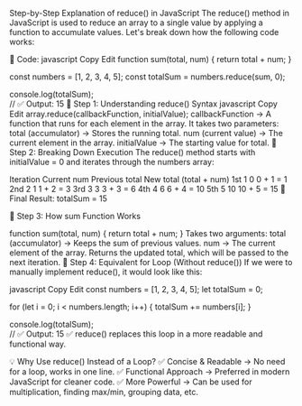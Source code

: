 Step-by-Step Explanation of reduce() in JavaScript
The reduce() method in JavaScript is used to reduce an array to a single value by applying a function to accumulate values. Let's break down how the following code works:

📌 Code:
javascript
Copy
Edit
function sum(total, num) {
  return total + num;
}

const numbers = [1, 2, 3, 4, 5];
const totalSum = numbers.reduce(sum, 0);

console.log(totalSum);  
// ✅ Output: 15
🔹 Step 1: Understanding reduce() Syntax
javascript
Copy
Edit
array.reduce(callbackFunction, initialValue);
callbackFunction → A function that runs for each element in the array.
It takes two parameters:
total (accumulator) → Stores the running total.
num (current value) → The current element in the array.
initialValue → The starting value for total.
🔹 Step 2: Breaking Down Execution
The reduce() method starts with initialValue = 0 and iterates through the numbers array:

Iteration	Current num	Previous total	New total (total + num)
1st	1	0	0 + 1 = 1
2nd	2	1	1 + 2 = 3
3rd	3	3	3 + 3 = 6
4th	4	6	6 + 4 = 10
5th	5	10	10 + 5 = 15
🔹 Final Result: totalSum = 15

🔹 Step 3: How sum Function Works

function sum(total, num) {
  return total + num;
}
Takes two arguments:
total (accumulator) → Keeps the sum of previous values.
num → The current element of the array.
Returns the updated total, which will be passed to the next iteration.
🔹 Step 4: Equivalent for Loop (Without reduce())
If we were to manually implement reduce(), it would look like this:

javascript
Copy
Edit
const numbers = [1, 2, 3, 4, 5];
let totalSum = 0;

for (let i = 0; i < numbers.length; i++) {
  totalSum += numbers[i];
}

console.log(totalSum);  
// ✅ Output: 15
✅ reduce() replaces this loop in a more readable and functional way.

💡 Why Use reduce() Instead of a Loop?
✅ Concise & Readable → No need for a loop, works in one line.
✅ Functional Approach → Preferred in modern JavaScript for cleaner code.
✅ More Powerful → Can be used for multiplication, finding max/min, grouping data, etc.

